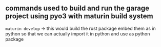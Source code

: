## commands used to build and run the garage project using pyo3 with maturin build system

`maturin develop` -> this would build the rust package embed them as in python so that we can actually import it in python and use as python package
